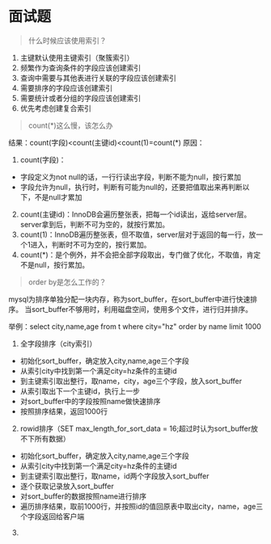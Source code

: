# 面试题

> 什么时候应该使用索引？
1. 主键默认使用主键索引（聚簇索引）
2. 频繁作为查询条件的字段应该创建索引
3. 查询中需要与其他表进行关联的字段应该创建索引
4. 需要排序的字段应该创建索引
5. 需要统计或者分组的字段应该创建索引
6. 优先考虑创建复合索引

> count(*)这么慢，该怎么办

结果：count(字段)<count(主键id)<count(1)=count(*)
原因：
1. count(字段)：
  - 字段定义为not null的话，一行行读出字段，判断不能为null，按行累加
  - 字段允许为null，执行时，判断有可能为null的，还要把值取出来再判断以下，不是null才累加
2. count(主键id)：InnoDB会遍历整张表，把每一个id读出，返给server层。server拿到后，判断不可为空的，就按行累加。
3. count(1)：InnoDB遍历整张表，但不取值，server层对于返回的每一行，放一个1进入，判断时不可为空的，按行累加。
4. count(*)：是个例外，并不会把全部字段取出，专门做了优化，不取值，肯定不是null，按行累加。

> order by是怎么工作的？

mysql为排序单独分配一块内存，称为sort_buffer，在sort_buffer中进行快速排序。
当sort_buffer不够用时，利用磁盘空间，使用多个文件，进行归并排序。

举例：select city,name,age from t where city="hz" order by name limit 1000

1. 全字段排序（city索引）
  - 初始化sort_buffer，确定放入city,name,age三个字段
  - 从索引city中找到第一个满足city=hz条件的主键id
  - 到主键索引取出整行，取name，city，age三个字段，放入sort_buffer
  - 从索引取出下一个主键id，执行上一步
  - 对sort_buffer中的字段按照name做快速排序
  - 按照排序结果，返回1000行
2. rowid排序（SET max_length_for_sort_data = 16;超过时认为sort_buffer放不下所有数据）
  - 初始化sort_buffer，确定放入city,name,age三个字段
  - 从索引city中找到第一个满足city=hz条件的主键id
  - 到主键索引取出整行，取name，id两个字段放入sort_buffer
  - 逐个获取记录放入sort_buffer
  - 对sort_buffer的数据按照name进行排序
  - 遍历排序结果，取前1000行，并按照id的值回原表中取出city，name，age三个字段返回给客户端
3. 